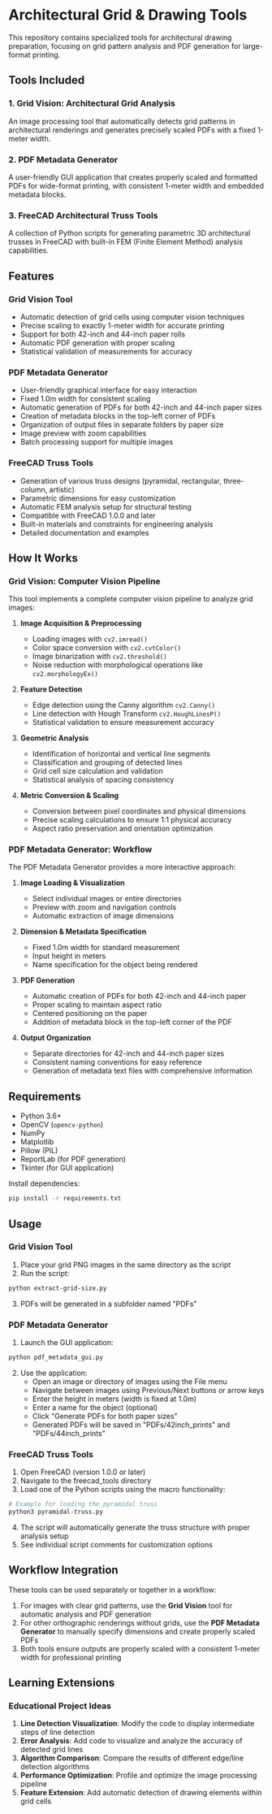 # Architectural Grid & Drawing Tools

This repository contains specialized tools for architectural drawing preparation, focusing on grid pattern analysis and PDF generation for large-format printing.

## Tools Included

### 1. Grid Vision: Architectural Grid Analysis

An image processing tool that automatically detects grid patterns in architectural renderings and generates precisely scaled PDFs with a fixed 1-meter width.

### 2. PDF Metadata Generator

A user-friendly GUI application that creates properly scaled and formatted PDFs for wide-format printing, with consistent 1-meter width and embedded metadata blocks.

### 3. FreeCAD Architectural Truss Tools

A collection of Python scripts for generating parametric 3D architectural trusses in FreeCAD with built-in FEM (Finite Element Method) analysis capabilities.

## Features

### Grid Vision Tool
- Automatic detection of grid cells using computer vision techniques
- Precise scaling to exactly 1-meter width for accurate printing
- Support for both 42-inch and 44-inch paper rolls
- Automatic PDF generation with proper scaling
- Statistical validation of measurements for accuracy

### PDF Metadata Generator
- User-friendly graphical interface for easy interaction
- Fixed 1.0m width for consistent scaling
- Automatic generation of PDFs for both 42-inch and 44-inch paper sizes
- Creation of metadata blocks in the top-left corner of PDFs
- Organization of output files in separate folders by paper size
- Image preview with zoom capabilities
- Batch processing support for multiple images

### FreeCAD Truss Tools
- Generation of various truss designs (pyramidal, rectangular, three-column, artistic)
- Parametric dimensions for easy customization
- Automatic FEM analysis setup for structural testing
- Compatible with FreeCAD 1.0.0 and later
- Built-in materials and constraints for engineering analysis
- Detailed documentation and examples

## How It Works

### Grid Vision: Computer Vision Pipeline

This tool implements a complete computer vision pipeline to analyze grid images:

1. **Image Acquisition & Preprocessing**
   - Loading images with `cv2.imread()`
   - Color space conversion with `cv2.cvtColor()`
   - Image binarization with `cv2.threshold()`
   - Noise reduction with morphological operations like `cv2.morphologyEx()`

2. **Feature Detection**
   - Edge detection using the Canny algorithm `cv2.Canny()`
   - Line detection with Hough Transform `cv2.HoughLinesP()`
   - Statistical validation to ensure measurement accuracy

3. **Geometric Analysis**
   - Identification of horizontal and vertical line segments
   - Classification and grouping of detected lines
   - Grid cell size calculation and validation
   - Statistical analysis of spacing consistency

4. **Metric Conversion & Scaling**
   - Conversion between pixel coordinates and physical dimensions
   - Precise scaling calculations to ensure 1:1 physical accuracy
   - Aspect ratio preservation and orientation optimization

### PDF Metadata Generator: Workflow

The PDF Metadata Generator provides a more interactive approach:

1. **Image Loading & Visualization**
   - Select individual images or entire directories
   - Preview with zoom and navigation controls
   - Automatic extraction of image dimensions

2. **Dimension & Metadata Specification**
   - Fixed 1.0m width for standard measurement
   - Input height in meters
   - Name specification for the object being rendered

3. **PDF Generation**
   - Automatic creation of PDFs for both 42-inch and 44-inch paper
   - Proper scaling to maintain aspect ratio
   - Centered positioning on the paper
   - Addition of metadata block in the top-left corner of the PDF

4. **Output Organization**
   - Separate directories for 42-inch and 44-inch paper sizes
   - Consistent naming conventions for easy reference
   - Generation of metadata text files with comprehensive information

## Requirements

- Python 3.6+
- OpenCV (`opencv-python`)
- NumPy
- Matplotlib
- Pillow (PIL)
- ReportLab (for PDF generation)
- Tkinter (for GUI application)

Install dependencies:
```bash
pip install -r requirements.txt
```

## Usage

### Grid Vision Tool

1. Place your grid PNG images in the same directory as the script
2. Run the script:
```bash
python extract-grid-size.py
```
3. PDFs will be generated in a subfolder named "PDFs"

### PDF Metadata Generator

1. Launch the GUI application:
```bash
python pdf_metadata_gui.py
```

2. Use the application:
   - Open an image or directory of images using the File menu
   - Navigate between images using Previous/Next buttons or arrow keys
   - Enter the height in meters (width is fixed at 1.0m)
   - Enter a name for the object (optional)
   - Click "Generate PDFs for both paper sizes"
   - Generated PDFs will be saved in "PDFs/42inch_prints" and "PDFs/44inch_prints"

### FreeCAD Truss Tools

1. Open FreeCAD (version 1.0.0 or later)
2. Navigate to the freecad_tools directory
3. Load one of the Python scripts using the macro functionality:
```bash
# Example for loading the pyramidal truss
python3 pyramidal-truss.py
```
4. The script will automatically generate the truss structure with proper analysis setup
5. See individual script comments for customization options

## Workflow Integration

These tools can be used separately or together in a workflow:

1. For images with clear grid patterns, use the **Grid Vision** tool for automatic analysis and PDF generation
2. For other orthographic renderings without grids, use the **PDF Metadata Generator** to manually specify dimensions and create properly scaled PDFs
3. Both tools ensure outputs are properly scaled with a consistent 1-meter width for professional printing

## Learning Extensions

### Educational Project Ideas
1. **Line Detection Visualization**: Modify the code to display intermediate steps of line detection
2. **Error Analysis**: Add code to visualize and analyze the accuracy of detected grid lines
3. **Algorithm Comparison**: Compare the results of different edge/line detection algorithms
4. **Performance Optimization**: Profile and optimize the image processing pipeline
5. **Feature Extension**: Add automatic detection of drawing elements within grid cells

